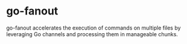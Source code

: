 # go-fanout
go-fanout accelerates the execution of commands on multiple files by leveraging Go channels and processing them in manageable chunks.
